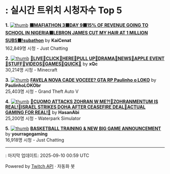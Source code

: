 # : 실시간 트위치 시청자수 Top 5

**1.** [![thumb](https://static-cdn.jtvnw.net/previews-ttv/live_user_kaicenat-320x180.jpg)](https://twitch.tv/KaiCenat)
**[⬛MAFIATHON 3⬛DAY 9⬛15% OF REVENUE GOING TO SCHOOL IN NIGERIA⬛LEBRON JAMES CUT MY HAIR AT 1 MILLION SUBS⬛!subathon](https://twitch.tv/KaiCenat)** by **KaiCenat**<br>162,849명 시청  - Just Chatting

**2.** [![thumb](https://static-cdn.jtvnw.net/previews-ttv/live_user_xqc-320x180.jpg)](https://twitch.tv/xQc)
**[🌻LIVE🌻CLICK🌻HERE🌻PULL UP🌻DRAMA🌻NEWS🌻APPLE EVENT🌻STUFF🌻VIDEOS🌻GAMES🌻QUICK🌻](https://twitch.tv/xQc)** by **xQc**<br>30,214명 시청  - Minecraft

**3.** [![thumb](https://static-cdn.jtvnw.net/previews-ttv/live_user_paulinholokobr-320x180.jpg)](https://twitch.tv/PaulinhoLOKObr)
**[FAVELA NOVA CADE VOCEEE? GTA RP Paulinho o LOKO](https://twitch.tv/PaulinhoLOKObr)** by **PaulinhoLOKObr**<br>25,403명 시청  - Grand Theft Auto V

**4.** [![thumb](https://static-cdn.jtvnw.net/previews-ttv/live_user_hasanabi-320x180.jpg)](https://twitch.tv/HasanAbi)
**[🌊CUOMO ATTACKS ZOHRAN W ME?!🌊ZOHRANMENTUM IS REAL!🌊ISRAEL STRIKES DOHA AFTER CEASEFIRE DEAL🌊ACTUAL GAMING FOR REAL!🌊](https://twitch.tv/HasanAbi)** by **HasanAbi**<br>25,200명 시청  - Waterpark Simulator

**5.** [![thumb](https://static-cdn.jtvnw.net/previews-ttv/live_user_yourragegaming-320x180.jpg)](https://twitch.tv/yourragegaming)
**[BASKETBALL TRAINING & NEW BIG GAME ANNOUNCEMENT](https://twitch.tv/yourragegaming)** by **yourragegaming**<br>16,918명 시청  - Just Chatting


---
: 마지막 업데이트: 2025-09-10 00:59 UTC

Powered by [Twitch API](https://dev.twitch.tv/docs/api/reference) · 자동화 봇